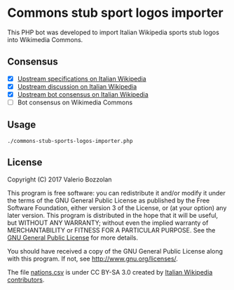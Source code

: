 # Commons stub sport logos importer

This PHP bot was developed to import Italian Wikipedia sports stub logos into Wikimedia Commons.

## Consensus

- [X] [Upstream specifications on Italian Wikipedia](https://it.wikipedia.org/wiki/Speciale:PermaLink/92330575)
- [X] [Upstream discussion on Italian Wikipedia](https://it.wikipedia.org/wiki/Speciale:PermaLink/93285504)
- [X] [Upstream bot consensus on Italian Wikipedia](https://it.wikipedia.org/wiki/Speciale:PermaLink/92327619#Spostamento_di_immagini_su_Commons)
- [ ] Bot consensus on Wikimedia Commons

## Usage

    ./commons-stub-sports-logos-importer.php

## License

Copyright (C) 2017 Valerio Bozzolan

This program is free software: you can redistribute it and/or modify it under the terms of the GNU General Public License as published by the Free Software Foundation, either version 3 of the License, or (at your option) any later version. This program is distributed in the hope that it will be useful, but WITHOUT ANY WARRANTY; without even the implied warranty of MERCHANTABILITY or FITNESS FOR A PARTICULAR PURPOSE. See the [GNU General Public License](LICENSE.md) for more details.

You should have received a copy of the GNU General Public License along with this program. If not, see <http://www.gnu.org/licenses/>.

The file [nations.csv](nations.csv) is under CC BY-SA 3.0 created by [Italian Wikipedia contributors](https://it.wikipedia.org/w/index.php?title=Utente:Superchilum/EGO/File_stub&action=history).

